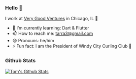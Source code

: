 ### Hello 👋

I work at [Very Good Ventures](https://verygood.ventures) in Chicago, IL 🌆

- 🌱 I’m currently learning: Dart & Flutter
- 📫 How to reach me: tarra3@gmail.com
- 😄 Pronouns: he/him
- ⚡ Fun fact: I am the President of Windy City Curling Club 🥌

### Github Stats

[![Tom's Github Stats](https://github-readme-stats.vercel.app/api?username=tomarra&count_private=true&theme=default&show_icons=true)](https://github.com/felangel)
